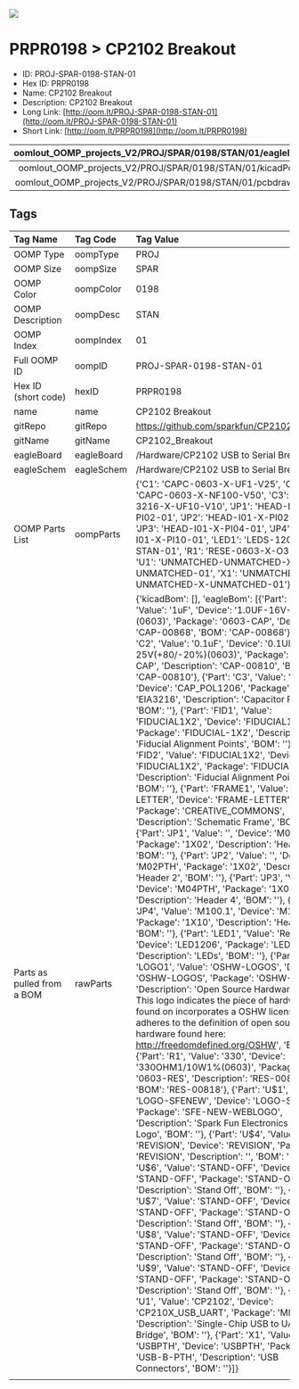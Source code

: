 


  
![][im]
# PRPR0198 > CP2102 Breakout

- ID: PROJ-SPAR-0198-STAN-01
- Hex ID: PRPR0198
- Name: CP2102 Breakout
- Description: CP2102 Breakout
- Long Link: [http://oom.lt/PROJ-SPAR-0198-STAN-01](http://oom.lt/PROJ-SPAR-0198-STAN-01)
- Short Link: [http://oom.lt/PRPR0198](http://oom.lt/PRPR0198)
  

|oomlout_OOMP_projects_V2/PROJ/SPAR/0198/STAN/01/eagleImage.png|oomlout_OOMP_projects_V2/PROJ/SPAR/0198/STAN/01/eagleSchemImage.png|oomlout_OOMP_projects_V2/PROJ/SPAR/0198/STAN/01/kicadPcb3dFront.png|oomlout_OOMP_projects_V2/PROJ/SPAR/0198/STAN/01/kicadPcb3dBack.png|
| :---: | :---: | :---: | :---: |
|oomlout_OOMP_projects_V2/PROJ/SPAR/0198/STAN/01/kicadPcb3d.png|oomlout_OOMP_projects_V2/PROJ/SPAR/0198/STAN/01/bomBack.png|oomlout_OOMP_projects_V2/PROJ/SPAR/0198/STAN/01/bomFront.png|oomlout_OOMP_projects_V2/PROJ/SPAR/0198/STAN/01/pcbdraw.svg|
|oomlout_OOMP_projects_V2/PROJ/SPAR/0198/STAN/01/pcbdrawBack.svg||||

## Tags
  

|Tag Name|Tag Code|Tag Value|
| :--- | :--- | :--- |
|OOMP Type|oompType|PROJ|
|OOMP Size|oompSize|SPAR|
|OOMP Color|oompColor|0198|
|OOMP Description|oompDesc|STAN|
|OOMP Index|oompIndex|01|
|Full OOMP ID|oompID|PROJ-SPAR-0198-STAN-01|
|Hex ID (short code)|hexID|PRPR0198|
|name|name|CP2102 Breakout|
|gitRepo|gitRepo|https://github.com/sparkfun/CP2102_Breakout|
|gitName|gitName|CP2102_Breakout|
|eagleBoard|eagleBoard|/Hardware/CP2102 USB to Serial Breakout.brd|
|eagleSchem|eagleSchem|/Hardware/CP2102 USB to Serial Breakout.sch|
|OOMP Parts List|oompParts|{'C1': 'CAPC-0603-X-UF1-V25', 'C2': 'CAPC-0603-X-NF100-V50', 'C3': 'CAPT-3216-X-UF10-V10', 'JP1': 'HEAD-I01-X-PI02-01', 'JP2': 'HEAD-I01-X-PI02-01', 'JP3': 'HEAD-I01-X-PI04-01', 'JP4': 'HEAD-I01-X-PI10-01', 'LED1': 'LEDS-1206-R-STAN-01', 'R1': 'RESE-0603-X-O331-01', 'U1': 'UNMATCHED-UNMATCHED-X-UNMATCHED-01', 'X1': 'UNMATCHED-UNMATCHED-X-UNMATCHED-01'}|
|Parts as pulled from a BOM|rawParts|{'kicadBom': [], 'eagleBom': [{'Part': 'C1', 'Value': '1uF', 'Device': '1.0UF-16V-10%(0603)', 'Package': '0603-CAP', 'Description': 'CAP-00868', 'BOM': 'CAP-00868'}, {'Part': 'C2', 'Value': '0.1uF', 'Device': '0.1UF-25V(+80/-20%)(0603)', 'Package': '0603-CAP', 'Description': 'CAP-00810', 'BOM': 'CAP-00810'}, {'Part': 'C3', 'Value': '10uF', 'Device': 'CAP_POL1206', 'Package': 'EIA3216', 'Description': 'Capacitor Polarized', 'BOM': ''}, {'Part': 'FID1', 'Value': 'FIDUCIAL1X2', 'Device': 'FIDUCIAL1X2', 'Package': 'FIDUCIAL-1X2', 'Description': 'Fiducial Alignment Points', 'BOM': ''}, {'Part': 'FID2', 'Value': 'FIDUCIAL1X2', 'Device': 'FIDUCIAL1X2', 'Package': 'FIDUCIAL-1X2', 'Description': 'Fiducial Alignment Points', 'BOM': ''}, {'Part': 'FRAME1', 'Value': 'FRAME-LETTER', 'Device': 'FRAME-LETTER', 'Package': 'CREATIVE_COMMONS', 'Description': 'Schematic Frame', 'BOM': ''}, {'Part': 'JP1', 'Value': '', 'Device': 'M02PTH', 'Package': '1X02', 'Description': 'Header 2', 'BOM': ''}, {'Part': 'JP2', 'Value': '', 'Device': 'M02PTH', 'Package': '1X02', 'Description': 'Header 2', 'BOM': ''}, {'Part': 'JP3', 'Value': '', 'Device': 'M04PTH', 'Package': '1X04', 'Description': 'Header 4', 'BOM': ''}, {'Part': 'JP4', 'Value': 'M100.1', 'Device': 'M100.1', 'Package': '1X10', 'Description': 'Header 10', 'BOM': ''}, {'Part': 'LED1', 'Value': 'Red', 'Device': 'LED1206', 'Package': 'LED-1206', 'Description': 'LEDs', 'BOM': ''}, {'Part': 'LOGO1', 'Value': 'OSHW-LOGOS', 'Device': 'OSHW-LOGOS', 'Package': 'OSHW-LOGO-S', 'Description': 'Open Source Hardware Logo This logo indicates the piece of hardware it is found on incorporates a OSHW license and/or adheres to the definition of open source hardware found here: http://freedomdefined.org/OSHW', 'BOM': ''}, {'Part': 'R1', 'Value': '330', 'Device': '330OHM1/10W1%(0603)', 'Package': '0603-RES', 'Description': 'RES-00818', 'BOM': 'RES-00818'}, {'Part': 'U$1', 'Value': 'LOGO-SFENEW', 'Device': 'LOGO-SFENEW', 'Package': 'SFE-NEW-WEBLOGO', 'Description': 'Spark Fun Electronics PCB Logo', 'BOM': ''}, {'Part': 'U$4', 'Value': 'REVISION', 'Device': 'REVISION', 'Package': 'REVISION', 'Description': '', 'BOM': ''}, {'Part': 'U$6', 'Value': 'STAND-OFF', 'Device': 'STAND-OFF', 'Package': 'STAND-OFF', 'Description': 'Stand Off', 'BOM': ''}, {'Part': 'U$7', 'Value': 'STAND-OFF', 'Device': 'STAND-OFF', 'Package': 'STAND-OFF', 'Description': 'Stand Off', 'BOM': ''}, {'Part': 'U$8', 'Value': 'STAND-OFF', 'Device': 'STAND-OFF', 'Package': 'STAND-OFF', 'Description': 'Stand Off', 'BOM': ''}, {'Part': 'U$9', 'Value': 'STAND-OFF', 'Device': 'STAND-OFF', 'Package': 'STAND-OFF', 'Description': 'Stand Off', 'BOM': ''}, {'Part': 'U1', 'Value': 'CP2102', 'Device': 'CP210X_USB_UART', 'Package': 'MLP28', 'Description': 'Single-Chip USB to UART Bridge', 'BOM': ''}, {'Part': 'X1', 'Value': 'USBPTH', 'Device': 'USBPTH', 'Package': 'USB-B-PTH', 'Description': 'USB Connectors', 'BOM': ''}]}|
||||



[im]: PROJ/SPAR/0198/STAN/01/kicadPcb3d_450.png
